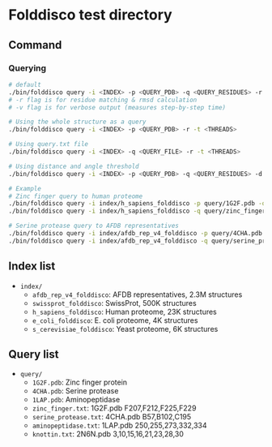 # Folddisco test directory

## Command
### Querying
```bash
# default
./bin/folddisco query -i <INDEX> -p <QUERY_PDB> -q <QUERY_RESIDUES> -r -t <THREADS>
# -r flag is for residue matching & rmsd calculation
# -v flag is for verbose output (measures step-by-step time)

# Using the whole structure as a query
./bin/folddisco query -i <INDEX> -p <QUERY_PDB> -r -t <THREADS>

# Using query.txt file
./bin/folddisco query -i <INDEX> -q <QUERY_FILE> -r -t <THREADS>

# Using distance and angle threshold
./bin/folddisco query -i <INDEX> -p <QUERY_PDB> -q <QUERY_RESIDUES> -d <DISTANCE_THRESHOLD> -a <ANGLE_THRESHOLD> -r -t <THREADS>
```

```bash
# Example
# Zinc finger query to human proteome
./bin/folddisco query -i index/h_sapiens_folddisco -p query/1G2F.pdb -q F207,F212,F225,F229 -r -d 0.5 -a 5 -t 12
./bin/folddisco query -i index/h_sapiens_folddisco -q query/zinc_finger.txt -r -d 0.5 -a 5 -t 12

# Serine protease query to AFDB representatives
./bin/folddisco query -i index/afdb_rep_v4_folddisco -p query/4CHA.pdb -q B57,B102,C195 -r -t 12
./bin/folddisco query -i index/afdb_rep_v4_folddisco -q query/serine_protease.txt -r -t 12
```


## Index list
- `index/`
  - `afdb_rep_v4_folddisco`: AFDB representatives, 2.3M structures
  - `swissprot_folddisco`: SwissProt, 500K structures
  - `h_sapiens_folddisco`: Human proteome, 23K structures
  - `e_coli_folddisco`: E. coli proteome, 4K structures
  - `s_cerevisiae_folddisco`: Yeast proteome, 6K structures

## Query list
- `query/`
  - `1G2F.pdb`: Zinc finger protein
  - `4CHA.pdb`: Serine protease
  - `1LAP.pdb`: Aminopeptidase
  - `zinc_finger.txt`: 1G2F.pdb F207,F212,F225,F229
  - `serine_protease.txt`: 4CHA.pdb B57,B102,C195
  - `aminopeptidase.txt`: 1LAP.pdb 250,255,273,332,334
  - `knottin.txt`: 2N6N.pdb 3,10,15,16,21,23,28,30